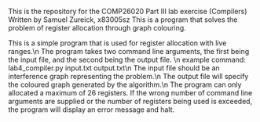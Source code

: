 This is the repository for the COMP26020 Part III lab exercise (Compilers)
Written by Samuel Zureick, x83005sz
This is a program that solves the problem of register allocation through graph colouring.

This is a simple program that is used for register allocation with live ranges.\n
The program takes two command line arguments, the first being the input file, and the second being the output file. \n
example command: lab4_compiler.py input.txt output.txt\n
The input file should be an interference graph representing the problem.\n
The output file will specify the coloured graph generated by the algorithm.\n
The program can only allocated a maximum of 26 registers. If the wrong number of command line arguments are supplied or the number of registers being used is exceeded, the program will display an error message and halt.
